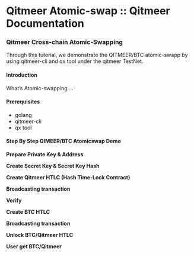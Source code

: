 # Qitmeer Atomic-swap :: Qitmeer Documentation

### Qitmeer Cross-chain Atomic-Swapping <a href="#qitmeer-cross-chain-atomic-swapping" id="qitmeer-cross-chain-atomic-swapping"></a>

Through this tutorial, we demonstrate the QITMEER/BTC atomic-swapp by using qitmeer-cli and qx tool under the qitmeer TestNet.

#### Introduction <a href="#introduction" id="introduction"></a>

What’s Atomic-swapping …

#### Prerequisites <a href="#prerequisites" id="prerequisites"></a>

* golang
* qitmeer-cli
* qx tool

#### Step By Step QIMEER/BTC Atomicswap Demo <a href="#step-by-step-qimeerbtc-atomicswap-demo" id="step-by-step-qimeerbtc-atomicswap-demo"></a>

**Prepare Private Key & Address**

**Create Secret Key & Secret Key Hash**

**Create Qitmeer HTLC (Hash Time-Lock Contract)**

**Broadcasting transaction**

**Verify**

**Create BTC HTLC**

**Broadcasting transaction**

**Unlock BTC/Qitmeer HTLC**

**User get BTC/Qitmeer**
